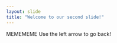 ```yaml
---
layout: slide
title: "Welcome to our second slide!"
---
```

MEMEMEME
Use the left arrow to go back!
